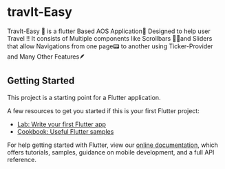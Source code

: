 # travIt-Easy 

TravIt-Easy 🛫 is a flutter Based AOS Application📲 Designed to help user Travel !! It consists of Multiple components like Scrollbars 
👩‍💻and Sliders that allow Navigations from one page📟 to another using Ticker-Provider and Many Other Features🪶

## Getting Started

This project is a starting point for a Flutter application.

A few resources to get you started if this is your first Flutter project:

- [Lab: Write your first Flutter app](https://flutter.dev/docs/get-started/codelab)
- [Cookbook: Useful Flutter samples](https://flutter.dev/docs/cookbook)

For help getting started with Flutter, view our
[online documentation](https://flutter.dev/docs), which offers tutorials,
samples, guidance on mobile development, and a full API reference.
